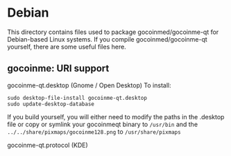 
Debian
====================
This directory contains files used to package gocoinmed/gocoinme-qt
for Debian-based Linux systems. If you compile gocoinmed/gocoinme-qt yourself, there are some useful files here.

## gocoinme: URI support ##


gocoinme-qt.desktop  (Gnome / Open Desktop)
To install:

	sudo desktop-file-install gocoinme-qt.desktop
	sudo update-desktop-database

If you build yourself, you will either need to modify the paths in
the .desktop file or copy or symlink your gocoinmeqt binary to `/usr/bin`
and the `../../share/pixmaps/gocoinme128.png` to `/usr/share/pixmaps`

gocoinme-qt.protocol (KDE)

